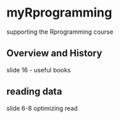 # myRprogramming

supporting the Rprogramming course

## Overview and History

slide 16 - useful books

## reading data

slide 6-8  optimizing read
